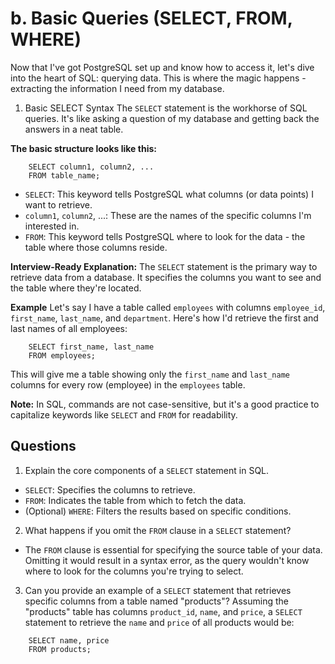 # b. Basic Queries (SELECT, FROM, WHERE)

Now that I've got PostgreSQL set up and know how to access it, let's dive into the heart of SQL: querying data. This is where the magic happens - extracting the information I need from my database.

1. Basic SELECT Syntax
The `SELECT` statement is the workhorse of SQL queries. It's like asking a question of my database and getting back the answers in a neat table.

**The basic structure looks like this:**
```
    SELECT column1, column2, ...
    FROM table_name;
```
- `SELECT`: This keyword tells PostgreSQL what columns (or data points) I want to retrieve.
- `column1`, `column2`, ...: These are the names of the specific columns I'm interested in.
- `FROM`: This keyword tells PostgreSQL where to look for the data - the table where those columns reside.

**Interview-Ready Explanation:**
The `SELECT` statement is the primary way to retrieve data from a database. It specifies the columns you want to see and the table where they're located.

**Example**
Let's say I have a table called `employees` with columns `employee_id`, `first_name`, `last_name`, and `department`. Here's how I'd retrieve the first and last names of all employees:
```
    SELECT first_name, last_name
    FROM employees;
```
This will give me a table showing only the `first_name` and `last_name` columns for every row (employee) in the `employees` table.

**Note:** In SQL, commands are not case-sensitive, but it's a good practice to capitalize keywords like `SELECT` and `FROM` for readability.

## Questions
1. Explain the core components of a `SELECT` statement in SQL.
- `SELECT`: Specifies the columns to retrieve.
- `FROM`: Indicates the table from which to fetch the data.
- (Optional) `WHERE`: Filters the results based on specific conditions.

2. What happens if you omit the `FROM` clause in a `SELECT` statement?
- The `FROM` clause is essential for specifying the source table of your data. Omitting it would result in a syntax error, as the query wouldn't know where to look for the columns you're trying to select.

3. Can you provide an example of a `SELECT` statement that retrieves specific columns from a table named "products"?
Assuming the "products" table has columns `product_id`, `name`, and `price`, a `SELECT` statement to retrieve the `name` and `price` of all products would be:
```
    SELECT name, price
    FROM products;
```
